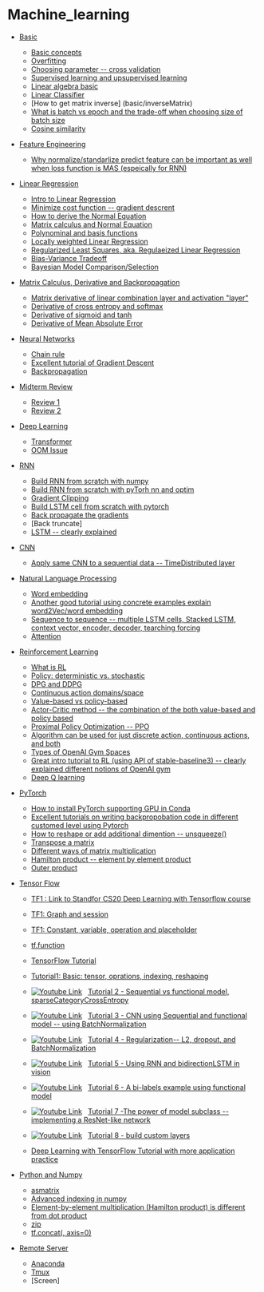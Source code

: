 [logo]: https://github.com/AladdinPerzon/Machine-Learning-Collection/blob/master/ML/others/logo/youtube_logo.png


# Machine_learning

- [Basic](basic/)
  * [Basic concepts](basic/basic.md)
  * [Overfitting](basic/overfitting.md)
  * [Choosing parameter -- cross validation](basic/crossValidation.md)
  * [Supervised learning and upsupervised learning](basic/supervisedLearningUnsupervisedLearning.md)
  * [Linear algebra basic](basic/linearAlgebra.md)
  * [Linear Classifier](basic/classifier.md)
  * [How to get matrix inverse] (basic/inverseMatrix)
  * [What is batch vs epoch and the trade-off when choosing size of batch size](basic/batch.md)
  * [Cosine similarity](basic/cosineSimilarity.md)
- [Feature Engineering](feature/)
  * [Why normalize/standarlize predict feature can be important as well when loss function is MAS (espeically for RNN)](feature/standarlize.md)
- [Linear Regression](linearReg/)
  * [Intro to Linear Regression](basic/linearRegression.md)
  * [Minimize cost function -- gradient descrent](linearReg/gradientDescrent.md)
  * [How to derive the Normal Equation](basic/deriveNormalEquation.md)
  * [Matrix calculus and Normal Equation](basic/matrixCalculus.md)
  * [Polynominal and basis functions](linearReg/basisFunctions.md)
  * [Locally weighted Linear Regression](linearReg/localWeighted.md)
  * [Regularized Least Squares, aka. Regulaeized Linear Regression](linearReg/regulaized.md)
  * [Bias-Variance Tradeoff](linearReg/bias-variance.md)
  * [Bayesian Model Comparison/Selection](linearReg/bayesian.md)
- [Matrix Calculus, Derivative and Backpropagation](mathDeriv/)
  * [Matrix derivative of linear combination layer and activation "layer"](mathDeriv/matrixDerivative.md)
  * [Derivative of cross entropy and softmax](mathDeriv/crossE.md)
  * [Derivative of sigmoid and tanh](mathDeriv/tanh.md)
  * [Derivative of Mean Absolute Error](mathDeriv/MAE.md)
- [Neural Networks](neuralNetworks/)
  * [Chain rule](neuralNetworks/ChainRule.md)
  * [Excellent tutorial of Gradient Descent](neuralNetworks/GradientDescent.md)
  * [Backpropagation](neuralNetworks/backPropagation.md)
- [Midterm Review](review.md)
  * [Review 1](review.md)
  * [Review 2](review2.md)
- [Deep Learning](DL/)
  * [Transformer](DL/transformer.md)
  * [OOM Issue](DL/OOM.md)
- [RNN](RNN/)
  * [Build RNN from scratch with numpy](RNN/scracthNumpy.md)
  * [Build RNN from scratch with pyTorh nn and optim](RNN/scracthPytorch.md)
  * [Gradient Clipping](RNN/gradientClipping.md)
  * [Build LSTM cell from scratch with pytorch](RNN/lstmCell.md)
  * [Back propagate the gradients](RNN/backPropagation.md)
  * [Back truncate]
  * [LSTM -- clearly explained](https://www.youtube.com/watch?v=YCzL96nL7j0)
- [CNN](CNN/)
  * [Apply same CNN to a sequential data -- TimeDistributed layer](CNN/timeDistributed.md)
- [Natural Language Processing](NLP/)
  * [Word embedding](NLP/wordEmbedding.md)
  * [Another good tutorial using concrete examples explain word2Vec/word embedding](https://www.youtube.com/watch?v=hQwFeIupNP0)
  * [Sequence to sequence -- multiple LSTM cells, Stacked LSTM, context vector, encoder, decoder, tearching forcing](NLP/seq2Seq.md)
  * [Attention](NLP/attention.md)
- [Reinforcement Learning](RL/)
  * [What is RL](RL/whatIsRL.md)
  * [Policy: deterministic vs. stochastic](RL/differentPolicy.md)
  * [DPG and DDPG](RL/DPG_DDPG.md)
  * [Continuous action domains/space](RL/continuousActions.md)
  * [Value-based vs policy-based](RL/valueVsPloicy.md)
  * [Actor-Critic method -- the combination of the both value-based and policy based](RL/actor-critic.md)
  * [Proximal Policy Optimization -- PPO](RL/PPO.md)
  * [Algorithm can be used for just discrete action, continuous actions, and both](RL/table.md)
  * [Types of OpenAI Gym Spaces](RL/space.md)
  * [Great intro tutorial to RL (using API of stable-baseline3) -- clearly explained different notions of OpenAI gym](RL/valueBased.md)
  * [Deep Q learning](RL/deepQ.md)
- [PyTorch](PyTorch/)
  * [How to install PyTorch supporting GPU in Conda](PyTorch/config.md)
  * [Excellent tutorials on writing backpropobation code in different customed level using Pytorch](PyTorch/backPro.md)
  * [How to reshape or add additional dimention -- unsqueeze()](PyTorch/reshape.md)
  * [Transpose a matrix](PyTorch/transpose.md)
  * [Different ways of matrix multiplication](PyTorch/mul.md)
  * [Hamilton product -- element by element product](PyTorch/hamilton.md)
  * [Outer product](PyTorch/outer.md)
- [Tensor Flow](tf/)
  * [TF1 : Link to Standfor CS20 Deep Learning with Tensorflow course](http://web.stanford.edu/class/cs20si/syllabus.html)
  * [TF1: Graph and session](tf/graphSession.md)
  * [TF1: Constant, variable, operation and placeholder](tf/basic.md)
  * [tf.function](tf/tfFunction.md)
  * [TensorFlow Tutorial](https://www.youtube.com/watch?v=5Ym-dOS9ssA&list=PLhhyoLH6IjfxVOdVC1P1L5z5azs0XjMsb)
  * [Tutorial1: Basic: tensor, oprations, indexing, reshaping](tf/tutorial_basic.md)
  * [![Youtube Link][logo]](https://youtu.be/pAhPiF3yiXI) &nbsp; [Tutorial 2 - Sequential vs functional model, sparseCategoryCrossEntropy](tf/models.md)
  * [![Youtube Link][logo]](https://www.youtube.com/watch?v=WAciKiDP2bo&list=PLhhyoLH6IjfxVOdVC1P1L5z5azs0XjMsb&index=4) &nbsp; [Tutorial 3 - CNN using Sequential and functional model -- using BatchNormalization](tf/CNN.md)
  * [![Youtube Link][logo]](https://www.youtube.com/watch?v=kJSUq1PLmWg&list=PLhhyoLH6IjfxVOdVC1P1L5z5azs0XjMsb&index=5) &nbsp; [Tutorial 4 - Regularization-- L2, dropout, and BatchNormalization](tf/regularization1.md) 
  * [![Youtube Link][logo]](https://www.youtube.com/watch?v=Ogvd787uJO8&list=PLhhyoLH6IjfxVOdVC1P1L5z5azs0XjMsb&index=6) &nbsp; [Tutorial 5 - Using RNN and bidirectionLSTM in vision](tf/RNN.md)
  * [![Youtube Link][logo]](https://www.youtube.com/watch?v=gRRGr_tJnAA&list=PLhhyoLH6IjfxVOdVC1P1L5z5azs0XjMsb&index=7) &nbsp; [Tutorial 6 - A bi-labels example using functional model](tf/functionalModel.md)
  * [![Youtube Link][logo]](https://www.youtube.com/watch?v=WcZ_1IAH_nM&list=PLhhyoLH6IjfxVOdVC1P1L5z5azs0XjMsb&index=8) &nbsp; [Tutorial 7 -The power of model subclass -- implementing a ResNet-like network](tf/subclassModel.md)
  * [![Youtube Link][logo]](https://www.youtube.com/watch?v=cKMJDkWSDnY&list=PLhhyoLH6IjfxVOdVC1P1L5z5azs0XjMsb&index=9) &nbsp; [Tutorial 8 - build custom layers](tf/customLayers.md)
  
  * [Deep Learning with TensorFlow Tutorial with more application practice](https://www.youtube.com/watch?v=Mubj_fqiAv8&list=PLeo1K3hjS3uu7CxAacxVndI4bE_o3BDtO)
 
- [Python and Numpy](Numpy/)
  * [asmatrix](Numpy/asmatrix.md)
  * [Advanced indexing in numpy](Numpy/indexing.md)
  * [Element-by-element multiplication (Hamilton product) is different from dot product](Numpy/hamilton.md)
  * [zip](Numpy/zip.md)
  * [tf.concat(, axis=0)](Numpy/concat.md)
  
- [Remote Server](server/)
  * [Anaconda](server/conda.md)
  * [Tmux](server/mutex.md)
  * [Screen]
